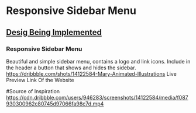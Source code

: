 # Responsive Sidebar Menu
## [Desig Being Implemented](https://dribbble.com/shots/14122584-Mary-Animated-Illustrations)
### Responsive Sidebar Menu
Beautiful and simple sidebar menu, contains a logo and link icons. Include in the header a button that shows and hides the sidebar.
https://dribbble.com/shots/14122584-Mary-Animated-Illustrations
Live Preview Link Of the Website

#Source of Inspiration
https://cdn.dribbble.com/users/946283/screenshots/14122584/media/f087930300962c80745d97066fa98c7d.mp4



